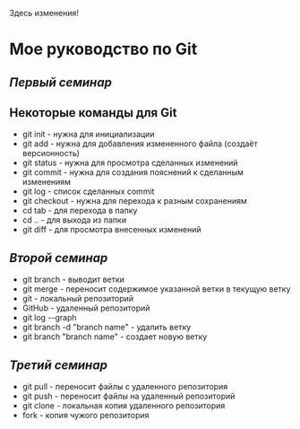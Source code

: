 Здесь изменения!
# Мое руководство по Git
## _Первый семинар_
## Некоторые команды для Git
* git init - нужна для инициализации
* git add - нужна для  добавления измененного файла (создаёт версионность)
* git status - нужна для просмотра сделанных изменений
* git commit - нужна для создания пояснений к сделанным изменениям
* git log - список сделанных commit
* git checkout - нужна для перехода к разным сохранениям
* cd tab - для перехода в папку
* cd .. - для выхода из папки
* git diff - для просмотра внесенных изменений

## _Второй семинар_
+ git branch - выводит ветки
+ git merge - переносит содержимое указанной ветки в текущую ветку
+ git - локальный репозиторий
+ GitHub - удаленный репозиторий
+ git log --graph
+ git branch -d "branch name" - удалить ветку
+ git branch "branch name" - создает новую ветку

## _Третий семинар_
+ git pull - переносит файлы с удаленного репозитория
+ git push - переносит файлы на удаленный репозиторий
+ git clone - локальная копия удаленного репозитория
+ fork - копия чужого репозитория